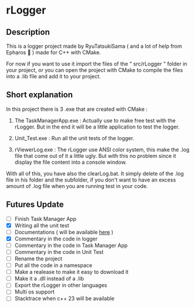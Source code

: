 # rLogger

## Description

This is a logger project made by RyuTatsukiSama ( and a lot of help from Epharos 🙏 ) made for C++ with CMake.

For now if you want to use it import the files of the " src/rLogger " folder in your project, or you can open the project with CMake to compile the files into a .lib file and add it to your project.

## Short explanation

In this project there is 3 .exe that are created with CMake :

1. The TaskManagerApp.exe : Actually use to make free test with the rLogger. But in the end it will be a little application to test the logger.

2. Unit_Test.exe : Run all the unit tests of the logger.

3. rViewerLog.exe : The rLogger use ANSI color system, this make the .log file that come out of it a little ugly. But with this no problem since it display the file content into a console window.

With all of this, you have also the clearLog.bat. It simply delete of the .log file in his folder and the subfolder, if you don't want to have an excess amount of .log file when you are running test in your code.

## Futures Update

- [ ] Finish Task Manager App
- [x] Writing all the unit test
- [ ] Documentations ( will be available [here](https://github.com/RyuTatsukiSama/rLogger/blob/main/Documentation.md) )
- [x] Commentary in the code in logger
- [ ] Commentary in the code in Task Manager App
- [ ] Commentary in the code in Unit Test
- [ ] Rename the project
- [ ] Put all the code in a namespace
- [ ] Make a realease to make it easy to download it
- [ ] Make it a .dll instead of a .lib
- [ ] Export the rLogger in other languages
- [ ] Multi os support
- [ ] Stacktrace when c++ 23 will be available
